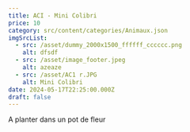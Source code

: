 ```yaml
---
title: ACI - Mini Colibri
price: 10
category: src/content/categories/Animaux.json
imgSrcList:
  - src: /asset/dummy_2000x1500_ffffff_cccccc.png
    alt: dfsdf
  - src: /asset/image_footer.jpeg
    alt: azeaze
  - src: /asset/AC1 r.JPG
    alt: Mini Colibri
date: 2024-05-17T22:25:00.000Z
draft: false
---
```


A planter dans un pot de fleur
